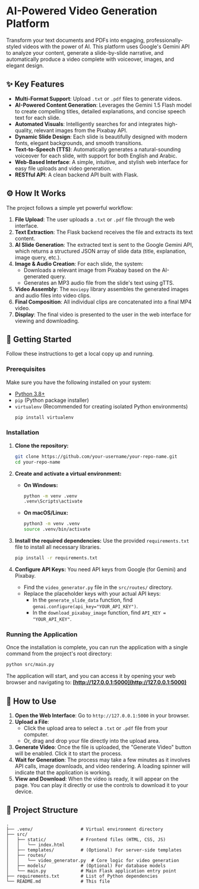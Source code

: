 

# AI-Powered Video Generation Platform


Transform your text documents and PDFs into engaging, professionally-styled videos with the power of AI. This platform uses Google's Gemini API to analyze your content, generate a slide-by-slide narrative, and automatically produce a video complete with voiceover, images, and elegant design.

## ✨ Key Features

-   **Multi-Format Support**: Upload `.txt` or `.pdf` files to generate videos.
-   **AI-Powered Content Generation**: Leverages the Gemini 1.5 Flash model to create compelling titles, detailed explanations, and concise speech text for each slide.
-   **Automated Visuals**: Intelligently searches for and integrates high-quality, relevant images from the Pixabay API.
-   **Dynamic Slide Design**: Each slide is beautifully designed with modern fonts, elegant backgrounds, and smooth transitions.
-   **Text-to-Speech (TTS)**: Automatically generates a natural-sounding voiceover for each slide, with support for both English and Arabic.
-   **Web-Based Interface**: A simple, intuitive, and stylish web interface for easy file uploads and video generation.
-   **RESTful API**: A clean backend API built with Flask.

## ⚙️ How It Works

The project follows a simple yet powerful workflow:

1.  **File Upload**: The user uploads a `.txt` or `.pdf` file through the web interface.
2.  **Text Extraction**: The Flask backend receives the file and extracts its text content.
3.  **AI Slide Generation**: The extracted text is sent to the Google Gemini API, which returns a structured JSON array of slide data (title, explanation, image query, etc.).
4.  **Image & Audio Creation**: For each slide, the system:
    -   Downloads a relevant image from Pixabay based on the AI-generated query.
    -   Generates an MP3 audio file from the slide's text using gTTS.
5.  **Video Assembly**: The `moviepy` library assembles the generated images and audio files into video clips.
6.  **Final Composition**: All individual clips are concatenated into a final MP4 video.
7.  **Display**: The final video is presented to the user in the web interface for viewing and downloading.

## 🚀 Getting Started

Follow these instructions to get a local copy up and running.

### Prerequisites

Make sure you have the following installed on your system:
-   [Python 3.8+](https://www.python.org/downloads/)
-   `pip` (Python package installer)
-   `virtualenv` (Recommended for creating isolated Python environments)
    ```bash
    pip install virtualenv
    ```

### Installation

1.  **Clone the repository:**
    ```bash
    git clone https://github.com/your-username/your-repo-name.git
    cd your-repo-name
    ```

2.  **Create and activate a virtual environment:**
    -   **On Windows:**
        ```bash
        python -m venv .venv
        .venv\Scripts\activate
        ```
    -   **On macOS/Linux:**
        ```bash
        python3 -m venv .venv
        source .venv/bin/activate
        ```

3.  **Install the required dependencies:**
    Use the provided `requirements.txt` file to install all necessary libraries.
    ```bash
    pip install -r requirements.txt
    ```

4.  **Configure API Keys:**
    You need API keys from Google (for Gemini) and Pixabay.
    -   Find the `video_generator.py` file in the `src/routes/` directory.
    -   Replace the placeholder keys with your actual API keys:
        -   In the `generate_slide_data` function, find `genai.configure(api_key="YOUR_API_KEY")`.
        -   In the `download_pixabay_image` function, find `API_KEY = "YOUR_API_KEY"`.

### Running the Application

Once the installation is complete, you can run the application with a single command from the project's root directory:

```bash
python src/main.py
```

The application will start, and you can access it by opening your web browser and navigating to:
**[http://127.0.0.1:5000](http://127.0.0.1:5000)**

## 📖 How to Use

1.  **Open the Web Interface**: Go to `http://127.0.0.1:5000` in your browser.
2.  **Upload a File**:
    -   Click the upload area to select a `.txt` or `.pdf` file from your computer.
    -   Or, drag and drop your file directly into the upload area.
3.  **Generate Video**: Once the file is uploaded, the "Generate Video" button will be enabled. Click it to start the process.
4.  **Wait for Generation**: The process may take a few minutes as it involves API calls, image downloads, and video rendering. A loading spinner will indicate that the application is working.
5.  **View and Download**: When the video is ready, it will appear on the page. You can play it directly or use the controls to download it to your device.

## 📂 Project Structure

```
.
├── .venv/                  # Virtual environment directory
├── src/
│   ├── static/             # Frontend files (HTML, CSS, JS)
│   │   └── index.html
│   ├── templates/          # (Optional) For server-side templates
│   ├── routes/
│   │   └── video_generator.py  # Core logic for video generation
│   ├── models/             # (Optional) For database models
│   └── main.py             # Main Flask application entry point
├── requirements.txt        # List of Python dependencies
└── README.md               # This file
```




